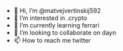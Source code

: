 - 👋 Hi, I’m @matvejvertinskij592
- 👀 I’m interested in .crypto
- 🌱 I’m currently learning ferrari
- 💞️ I’m looking to collaborate on dayn
- 📫 How to reach me twitter

<!---
matvejvertinskij592/matvejvertinskij592 is a ✨ special ✨ repository because its `README.md` (this file) appears on your GitHub profile.
You can click the Preview link to take a look at your changes.
--->
